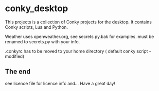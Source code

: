 # conky_desktop

This projects is a collection of Conky projects for the desktop.
It contains Conky scripts, Lua and Python.

Weather uses openweather.org, see secrets.py.bak for examples. must be renamed to 
secrets.py with your info.

.conkyrc has to be moved to your home directory ( default conky script - modified)

## The end
see licence file for licence info and...
Have a great day!
